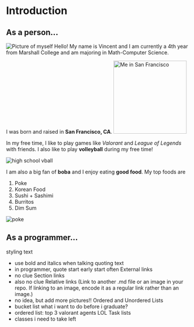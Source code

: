 # Introduction
## As a person...
![Picture of myself](https://i.ibb.co/SNGWbBw/IMG-4197.jpg)
Hello! My name is Vincent and I am currently a 4th year from Marshall College and am majoring in Math-Computer Science. 


I was born and raised in **San Francisco, CA**.
<img src="[drawing.jpg](https://scontent-lax3-2.cdninstagram.com/v/t51.2885-15/43390357_253966275268230_5905271204842037320_n.jpg?stp=dst-jpg_e35&_nc_ht=scontent-lax3-2.cdninstagram.com&_nc_cat=106&_nc_ohc=RvCzL9HePa4AX_e3J72&edm=ALQROFkBAAAA&ccb=7-5&ig_cache_key=MTkwNDk5MzkwNDAwNjM1Mjg2OA%3D%3D.2-ccb7-5&oh=00_AT-DXsk-_oss6om_xPem9603jKQ0QtxDbq-usSzd-1t8ew&oe=633DE075&_nc_sid=30a2ef)" alt="Me in San Francisco" width="200"/>

<!-- ![Me in San Francisco](https://scontent-lax3-2.cdninstagram.com/v/t51.2885-15/43390357_253966275268230_5905271204842037320_n.jpg?stp=dst-jpg_e35&_nc_ht=scontent-lax3-2.cdninstagram.com&_nc_cat=106&_nc_ohc=RvCzL9HePa4AX_e3J72&edm=ALQROFkBAAAA&ccb=7-5&ig_cache_key=MTkwNDk5MzkwNDAwNjM1Mjg2OA%3D%3D.2-ccb7-5&oh=00_AT-DXsk-_oss6om_xPem9603jKQ0QtxDbq-usSzd-1t8ew&oe=633DE075&_nc_sid=30a2ef) -->

In my free time, I like to play games like _Valorant_ and _League of Legends_ with friends. I also like to play **volleyball** during my free time!

![high school vball](https://scontent-lax3-2.cdninstagram.com/v/t51.2885-15/57606671_425474461603095_2247210508659190537_n.jpg?stp=dst-jpg_e35&_nc_ht=scontent-lax3-2.cdninstagram.com&_nc_cat=103&_nc_ohc=LcKDaajJ4_cAX9Cslre&edm=ALdeuSgBAAAA&ccb=7-5&oh=00_AT-lFMR8eAdUlzve2k0Zok5hZvKroCDjdNSXV8cdoNMFvA&oe=633DB72B&_nc_sid=d2677f)

I am also a big fan of **boba** and I enjoy eating **good food**. My top foods are
1. Poke
2. Korean Food
3. Sushi + Sashimi
4. Burritos
5. Dim Sum

![poke](https://img.ctykit.com/cdn/ca-liberty-station/images/tr:w-1800/user1640621175.jpg)


## As a programmer...



styling text
- use bold and italics when talking
quoting text
- in programmer, quote start early start often
External links
- no clue
Section links
- also no clue
Relative links (Link to another .md file or an image in your repo. If linking to an image, encode it as a regular link rather than an image.)
- no idea, but add more pictures!!
Ordered and Unordered Lists
- bucket list what i want to do before i graduate?
- ordered list: top 3 valorant agents LOL
Task lists
- classes i need to take left

